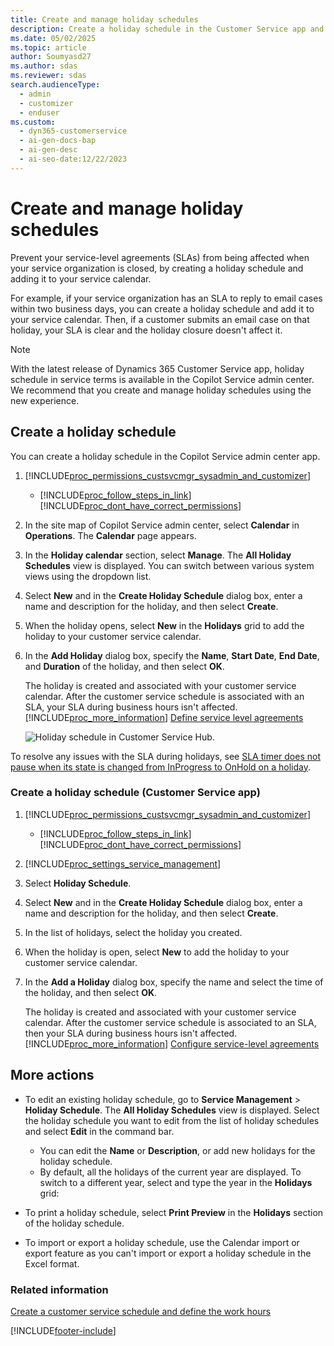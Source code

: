 ```yaml
---
title: Create and manage holiday schedules
description: Create a holiday schedule in the Customer Service app and configure service-level agreements to ensure your SLAs are not affected.
ms.date: 05/02/2025
ms.topic: article
author: Soumyasd27
ms.author: sdas
ms.reviewer: sdas
search.audienceType:
  - admin
  - customizer
  - enduser
ms.custom:
  - dyn365-customerservice
  - ai-gen-docs-bap
  - ai-gen-desc
  - ai-seo-date:12/22/2023
---
```


# Create and manage holiday schedules

Prevent your service-level agreements (SLAs) from being affected when your service organization is closed, by creating a holiday schedule and adding it to your service calendar.  
  
For example, if your service organization has an SLA to reply to email cases within two business days, you can create a holiday schedule and add it to your service calendar. Then, if a customer submits an email case on that holiday, your SLA is clear and the holiday closure doesn't affect it.  

> [!NOTE]
> With the latest release of Dynamics 365 Customer Service app, holiday schedule in service terms is available in the Copilot Service admin center. We recommend that you create and manage holiday schedules using the new experience.
 
## Create a holiday schedule

You can create a holiday schedule in the Copilot Service admin center app.
  
1. [!INCLUDE[proc_permissions_custsvcmgr_sysadmin_and_customizer](../../includes/proc-permissions-custsvcmgr-sysadmin-and-customizer.md)]  
  
   - [!INCLUDE[proc_follow_steps_in_link](../../includes/proc-follow-steps-in-link.md)] [!INCLUDE[proc_dont_have_correct_permissions](../../includes/proc-dont-have-correct-permissions.md)]  

1. In the site map of Copilot Service admin center, select **Calendar** in **Operations**. The **Calendar** page appears.

1. In the **Holiday calendar** section, select **Manage**. The **All Holiday Schedules** view is displayed. You can switch between various system views using the dropdown list.  
 
1. Select **New** and in the **Create Holiday Schedule** dialog box, enter a name and description for the holiday, and then select **Create**.  
  
1. When the holiday opens, select **New** in the **Holidays** grid to add the holiday to your customer service calendar.  
  
1. In the **Add Holiday** dialog box, specify the **Name**, **Start Date**, **End Date**, and **Duration** of the holiday, and then select **OK**.  
  
   The holiday is created and associated with your customer service calendar. After the customer service schedule is associated with an SLA, your SLA during business hours isn't affected. [!INCLUDE[proc_more_information](../../includes/proc-more-information.md)] [Define service level agreements](define-service-level-agreements.md)  

   ![Holiday schedule in Customer Service Hub.](../media/holiday-schedule-csh.png "Holiday schedule in Customer Service Hub")
 
To resolve any issues with the SLA during holidays, see [SLA timer does not pause when its state is changed from InProgress to OnHold on a holiday](../troubleshoot-sla-issues.md).


### Create a holiday schedule  (Customer Service app)

1. [!INCLUDE[proc_permissions_custsvcmgr_sysadmin_and_customizer](../../includes/proc-permissions-custsvcmgr-sysadmin-and-customizer.md)]  
  
   - [!INCLUDE[proc_follow_steps_in_link](../../includes/proc-follow-steps-in-link.md)] [!INCLUDE[proc_dont_have_correct_permissions](../../includes/proc-dont-have-correct-permissions.md)]  
  
2. [!INCLUDE[proc_settings_service_management](../../includes/proc-settings-service-management.md)]  
  
3. Select **Holiday Schedule**.  
  
4. Select **New** and in the **Create Holiday Schedule** dialog box, enter a name and description for the holiday, and then select **Create**.  
  
5. In the list of holidays, select the holiday you created.  
  
6. When the holiday is open, select **New** to add the holiday to your customer service calendar.  
  
7. In the **Add a Holiday** dialog box, specify the name and select the time of the holiday, and then select **OK**.  
  
   The holiday is created and associated with your customer service calendar. After the customer service schedule is associated to an SLA,  then your SLA during business hours isn't affected. [!INCLUDE[proc_more_information](../../includes/proc-more-information.md)] [Configure service-level agreements](define-service-level-agreements.md)  

## More actions

- To edit an existing holiday schedule, go to **Service Management** > **Holiday Schedule**. The **All Holiday Schedules** view is displayed. Select the holiday schedule you want to edit from the list of holiday schedules and select **Edit** in the command bar.
    - You can edit the **Name** or **Description**, or add new holidays for the holiday schedule. 
    - By default, all the holidays of the current year are displayed. To switch to a different year, select and type the year in the **Holidays** grid:
    
- To print a holiday schedule, select **Print Preview** in the **Holidays** section of the holiday schedule.
- To import or export a holiday schedule, use the Calendar import or export feature as you can't import or export a holiday schedule in the Excel format.

### Related information

 [Create a customer service schedule and define the work hours](create-customer-service-schedule-define-work-hours.md)  



[!INCLUDE[footer-include](../../includes/footer-banner.md)]
